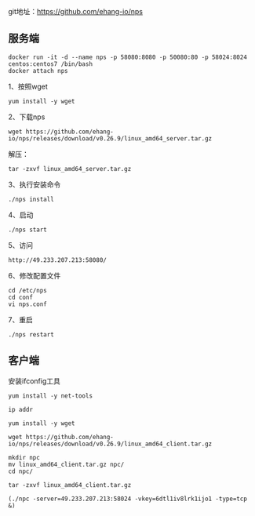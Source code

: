 git地址：https://github.com/ehang-io/nps



## 服务端

```
docker run -it -d --name nps -p 58080:8080 -p 50080:80 -p 58024:8024 centos:centos7 /bin/bash
docker attach nps
```

1、按照wget

```
yum install -y wget
```

2、下载nps

```
wget https://github.com/ehang-io/nps/releases/download/v0.26.9/linux_amd64_server.tar.gz
```

解压：

```
tar -zxvf linux_amd64_server.tar.gz
```

3、执行安装命令

```
./nps install
```

4、启动

```
./nps start
```

5、访问

```
http://49.233.207.213:58080/
```

6、修改配置文件

```
cd /etc/nps
cd conf
vi nps.conf
```

7、重启

```
./nps restart
```





## 客户端

安装ifconfig工具

```
yum install -y net-tools
```

```
ip addr
```



```
yum install -y wget
```



```
wget https://github.com/ehang-io/nps/releases/download/v0.26.9/linux_amd64_client.tar.gz
```

```
mkdir npc
mv linux_amd64_client.tar.gz npc/
cd npc/
```



```
tar -zxvf linux_amd64_client.tar.gz
```

```
(./npc -server=49.233.207.213:58024 -vkey=6dtl1iv8lrk1ijo1 -type=tcp &)
```



```

```

